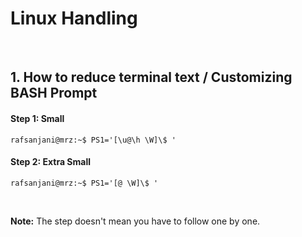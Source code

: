 # Linux Handling

&nbsp;

## 1. How to reduce terminal text / Customizing BASH Prompt

#### Step 1: Small
```console
rafsanjani@mrz:~$ PS1='[\u@\h \W]\$ '
```
#### Step 2: Extra Small
```console
rafsanjani@mrz:~$ PS1='[@ \W]\$ '
```
&nbsp;
&nbsp;

**Note:** The step doesn't mean you have to follow one by one.
